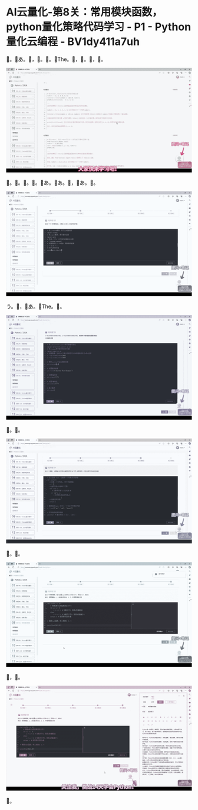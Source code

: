 # AI云量化-第8关：常用模块函数，python量化策略代码学习 - P1 - Python量化云编程 - BV1dy411a7uh

🎼。🎼あ。🎼，🎼。🎼。🎼The。🎼，🎼。🎼，🎼。

![](img/bc9c9f2ba393b91aac50fae468819bf9_1.png)

🎼。🎼。🎼。🎼。🎼あ。🎼あ。🎼，🎼あ。🎼。

![](img/bc9c9f2ba393b91aac50fae468819bf9_3.png)

う。🎼，🎼あ。🎼The。🎼。

![](img/bc9c9f2ba393b91aac50fae468819bf9_5.png)

🎼。🎼。

![](img/bc9c9f2ba393b91aac50fae468819bf9_7.png)

🎼。🎼。

![](img/bc9c9f2ba393b91aac50fae468819bf9_9.png)

🎼，🎼。

![](img/bc9c9f2ba393b91aac50fae468819bf9_11.png)

🎼。